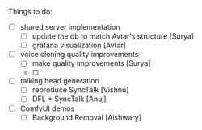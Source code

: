 Things to do:
- [ ] shared server implementation
	- [ ] update the db to match Avtar's structure [Surya]
	- [ ] grafana visualization [Avtar]
- [ ] voice cloning quality improvements
	- [ ] make quality improvements [Surya]
	- [ ] 
- [ ] talking head generation
	- [ ] reproduce SyncTalk [Vishnu]
	- [ ] DFL + SyncTalk [Anuj]
- [ ] ComfyUI demos
	- [ ] Background Removal [Aishwary]
